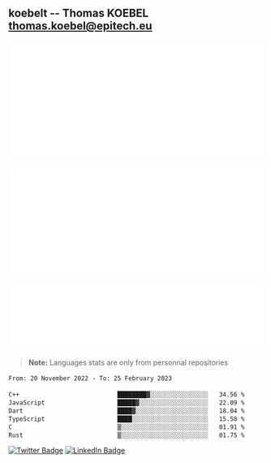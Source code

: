 ## koebelt -- Thomas KOEBEL <thomas.koebel@epitech.eu>

<!-- On github since 2018-->


![Metrics](/metrics.classic.svg)



<!--![Metrics](/metrics.plugin.introduction.repository.svg)-->
![Metrics](/metrics.plugin.isocalendar.svg)



![Metrics](/metrics.plugin.languages.svg)

> **Note:** Languages stats are only from personnal repositories

<!--START_SECTION:waka-->

```text
From: 20 November 2022 - To: 25 February 2023

C++                           ████████▓░░░░░░░░░░░░░░░░   34.56 %
JavaScript                    █████▓░░░░░░░░░░░░░░░░░░░   22.09 %
Dart                          ████▓░░░░░░░░░░░░░░░░░░░░   18.04 %
TypeScript                    ████░░░░░░░░░░░░░░░░░░░░░   15.58 %
C                             ▒░░░░░░░░░░░░░░░░░░░░░░░░   01.91 %
Rust                          ▒░░░░░░░░░░░░░░░░░░░░░░░░   01.75 %
```

<!--END_SECTION:waka-->

[![Twitter Badge](https://img.shields.io/badge/Twitter-Profile-informational?style=flat&logo=twitter&logoColor=white&color=1CA2F1)](https://twitter.com/jesuis_roux)
[![LinkedIn Badge](https://img.shields.io/badge/LinkedIn-Profile-informational?style=flat&logo=linkedin&logoColor=white&color=0D76A8)](https://www.linkedin.com/in/koebelt/)
